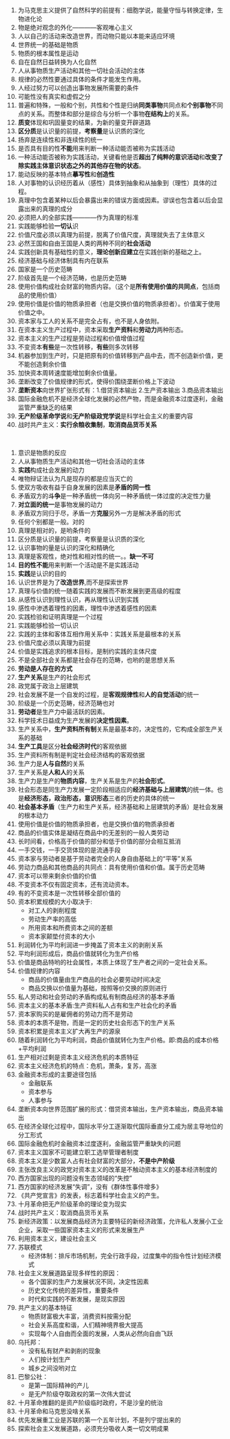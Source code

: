 1. 为马克思主义提供了自然科学的前提有：细胞学说，能量守恒与转换定律，生物进化论
2. 物是绝对观念的外化————客观唯心主义
3. 人以自己的活动来改造世界，而动物只能以本能来适应环境
4. 世界统一的基础是物质
5. 物质的根本属性是运动
6. 自在自然日益转换为人化自然
7. 人从事物质生产活动和其他一切社会活动的主体
8. 规律的必然性要通过具体的条件才能发生作用。
9. 人经过努力可以创造出事物发展所需要的条件
10. 可能性没有真实和虚假之分
11. 普遍和特殊，一般和个别，共性和个性是归纳**同类事物**共同点和**个别事物**不同点的关系。而整体和部分是综合与分析一个事物**在结构上**的关系。
12. **质变**体现和巩固量变的结果，为新的量变开辟道路
13. **区分质**是认识量的前提，**考察量**是认识质的深化
14. 扬弃是连续性和非连续性的统一
15. 是否具有目的性**不能**用来判断一种活动能否被称为实践活动
16. 一种活动能否被称为实践活动，关键看他是否**超出了纯粹的意识活动**和**改变了除实践主体意识状态之外的其他存在物的状态**。
17. 能动反映的基本特点**摹写性**和**创造性**
18. 人对事物的认识经历着从（感性）具体到抽象和从抽象到（理性）具体的过程。
19. 真理中包含着某种以后会暴露出来的错误方面或因素。谬误也包含着以后会显露出来的真理的成分
20. 必须把人的全部实践————作为真理的标准
21. 实践能够检验**一切认**识
22. 价值尺度必须以真理为前提，脱离了价值尺度，真理就失去了主体意义
23. 必然王国和自由王国是人类的两种不同的**社会活动**
24. 实践创新具有基础性的意义，**理论创新应建立**在实践创新的基础之上。
25. 经济基础与经济体制具有内在联系
26. 国家是一个历史范畴
27. 阶级首先是一个经济范畴，也是历史范畴
28. 使用价值构成社会财富的物质内容。（这个是**所有使用价值的共同点**，包括商品的使用价值）
29. 使用价值是价值的物质承担者（也是交换价值的物质承担者）。价值寓于使用价值之中。
30. 资本家与工人的关系不是完全占有，也不是人身依附。
31. 在资本主义生产过程中，资本采取**生产资料**和**劳动力**两种形态。
32. 资本主义的生产过程是劳动过程和价值增值过程
33. 不变资本**有些**是一次性转移，**有些**则多次转移
34. 机器参加到生产时，只是把原有的价值转移到产品中去，而不创造新价值，更不能创造剩余价值
35. 加快资本周转速度能增加剩余价值量。
36. 垄断改变了价值规律的形式，使得价围绕垄断价格上下波动
37. **垄断资本**向世界扩张形式有：1.借贷资本输出 2.生产资本输出 3.商品资本输出
38. 国际金融危机不是经济全球化发展的必然产物，而是金融资本过度逐利，金融监管严重缺乏的结果
39. **无产阶级革命学说**和**无产阶级政党学说**是科学社会主义的重要内容
40. 战时共产主义：**实行余粮收集制**，**取消商品货币关系**

<br/>

1. 意识是物质的反应
42. 人从事物质生产活动和其他一切社会活动的主体
43. **实践**构成社会发展的动力
44. 唯物辩证法认为凡是现存的都是应当灭亡的
45. 使双方吸收有益于自身发展的因素是**矛盾的同一性**
46. 矛盾双方的**斗争**是一种矛盾统一体向另一种矛盾统一体过度的决定性力量
47. **对立面的统一**是事物发展的动力
48. 矛盾双方同归于尽，矛盾一方**克服**另外一方是解决矛盾的形式
49. 任何个别都是一般。对的
50. 真理是相对的，是哟条件的
51. 区分质是认识量的前提，考察量是认识质的深化
52. 认识事物的量是认识的深化和精确化
53. 真理是客观性，绝对性和相对性的统一。。**缺一不可**
54. **目的性不能**用来判断一个活动是不是实践活动
55. **实践**是认识的目的
56. 认识世界是为了**改造世界**,而不是探索世界
57. 真理与价值的统一随着实践的发展而不断发展到更高级的程度
58. 从感性认识到理性认识，再从理性认识到实践
59. 感性中渗透着理性的因素，理性中渗透着感性的因素
60. 实践检验和证明真理是一个过程
61. 实践能够检验一切认识
62. 实践的主体和客体互相作用关系中：实践关系是最根本的关系
63. 价值尺度必须以真理为前提
64. 价值是实践追求的根本目标，是制约实践的主体尺度
65. 不是全部社会关系都是社会存在的范畴，也哟的是思想关系
66. **劳动是人存在的方式**
67. **生产关系**是生产的社会形式
68. 政党属于政治上层建筑
69. 社会发展不是一个自发的过程，是**客观规律性**和**人的自觉活动**的统一
70. 阶级是一个历史范畴，经济范畴也对
71. **劳动者**是生产力中最活跃的因素。
72. 科学技术日益成为生产发展的**决定性因素**。
73. 生产关系中，**生产资料所有制**关系是最基本的，决定性的，它构成全部生产关系的基础
74. **生产工具**是区分**社会经济时代**的客观依据
75. 生产资料所有制是判定社会经济结构的客观依据
76. 生产力是**人与自然**的关系
77. 生产关系是**人和人**的关系
78. 生产力是生产的**物质内容**，生产关系是生产的**社会形式**。
79. 社会形态是同生产力发展一定阶段相适应的**经济基础与上层建筑**的统一体。也是**经济形态，政治形态，意识形态**三者的历史的具体的统一
80. **社会基本矛盾**（生产力和生产关系，经济基础和上层建筑的矛盾）是社会发展的根本动力
81. 使用价值是价值的物质承担者，也是交换价值的物质承担者
82. 商品的价值实体是凝结在商品中的无差别的一般人类劳动
83. 长时间看，价格高于价值的部分和低于价值的部分会相互抵消
84. 一手交钱，一手交货体现的是流通手段
85. 资本家与劳动者是基于劳动者完全的人身自由基础上的“平等”关系
86. 劳动力商品和其他商品的共同点：具有使用价值和价值。属于历史范畴
87. 资本可以带来剩余价值的价值
88. 不变资本不仅有固定资本，还有流动资本。
89. 有的不变资本是一次性转移全部价值的
90. 资本积累规模的大小取决于:
    - 对工人的剥削程度
    - 劳动生产率的高低
    - 所用资本和所费资本之间的差额
    - 资本家颠垫付资本的大小
91. 利润转化为平均利润进一步掩盖了资本主义的剥削关系
92. 平均利润形成后，商品价值就转化为生产价格
93. 价值是商品特哟的社会属性，本质上体现了生产者之间的一定社会关系。
94. 价值规律的内容
    - 商品的价值量由生产商品的社会必要劳动时间决定
    - 商品交换以价值量为基础，按照等价交换的原则进行
95. 私人劳动和社会劳动的矛盾构成私有制商品经济的基本矛盾
96. 资本主义的基本矛盾:生产资料私人占有和生产社会化的矛盾
97. 资本家购买的是雇佣者的劳动力而不是劳动
98. 资本的本质不是物，而是一定的历史社会形态下的生产关系
99. 资本积累是资本主义扩大再生产的源泉
100. 随着利润转化为平均利润，商品价值就转化为生产价格。即:商品的成本价格+平均利润
101. 生产相对过剩是资本主义经济危机的本质特征
102. 资本主义经济危机的特点：危机，萧条，复苏，高涨
103. 金融资本形成的主要途径包括
     - 金融联系
     - 资本参与
     - 人事参与
104. 垄断资本向世界范围扩展的形式：借贷资本输出，生产资本输出，商品资本输出
105. 在经济全球化过程中，国际水平分工逐渐取代国际垂直分工成为居主导地位的分工形式
106. 国际金融危机时金融资本过度逐利，金融监管严重缺失的问题
107. 资本主义国家不可能建立职工选举管理者制度
108. 资本主义是少数富人占有社会财富的大部分，**不是中产阶级**
109. 主张改良主义的政党对资本主义的改革是不触动资本主义的基本经济制度的
110. 西方国家出现的问题没有生态领域的“失控”
111. 西方国家的经济发展“失调”，没有《群体性事件增多》
112. 《共产党宣言》的发表，标志着科学社会主义的产生。
113. 十月革命把无产阶级革命的理论变为现实
114. 战时共产主义：取消商品货币关系
115. 新经济政策：以发展商品经济为主要特征的新经济政策，允许私人发展小工业企业，采取一些国家资本主义的形式来发展生产
116. 利用资本主义，建设社会主义
117. 苏联模式
     - 经济体制：排斥市场机制，完全行政手段，过度集中的指令性计划经济模式
118. 社会主义发展道路呈现多样性的原因：
     - 各个国家的生产力发展状况不同，决定性因素
     - 历史文化传统的差异性，重要条件
     - 时代和实践的不断发展，是现实原因
119. 共产主义的基本特征
     - 物质财富极大丰富，消费资料按需分配
     - 社会关系高度和谐，人们精神境界极大提高
     - 实现每个人自由而全面的发展，人类从必然向自由飞跃
120. 乌托邦：
     - 没有私有财产和剥削的现象
     - 人们按计划生产
     - 城乡之间没哟对立
121. 巴黎公社：
     - 是第一国际精神的产儿
     - 是无产阶级夺取政权的第一次伟大尝试
122. 十月革命推翻的是资产阶级临时政府，不是沙皇的统治
123. 十月革命和马克思没啥关系
124. 优先发展重工业是苏联的第一个五年计划，不是列宁提出来的
125. 探索社会主义发展道路，必须充分吸收人类一切文明成果

